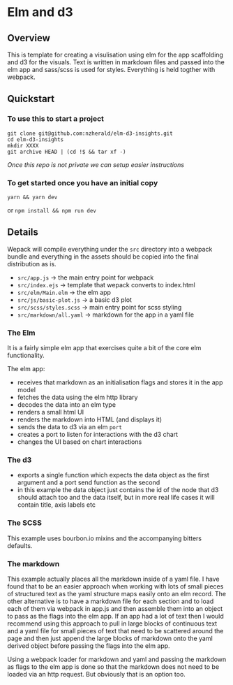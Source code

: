 # Elm and d3

## Overview

This is template for creating a visulisation using elm for the app
scaffolding and d3 for the visuals. Text is written in markdown files
and passed into the elm app and sass/scss is used for styles. Everything
is held togther with webpack.



## Quickstart

### To use this to start a project

```
git clone git@github.com:nzherald/elm-d3-insights.git
cd elm-d3-insights
mkdir XXXX
git archive HEAD | (cd !$ && tar xf -)
```

_Once this repo is not private we can setup easier instructions_

### To get started once you have an initial copy

```
yarn && yarn dev
```

or `npm install && npm run dev`


## Details

Wepack will compile everything under the `src` directory into a webpack
bundle and everything in the assets should be copied into the final
distribution as is.

- `src/app.js` -> the main entry point for webpack
- `src/index.ejs` -> template that wepack converts to index.html
- `src/elm/Main.elm` -> the elm app
- `src/js/basic-plot.js` -> a basic d3 plot
- `src/scss/styles.scss` -> main entry point for scss styling
- `src/markdown/all.yaml` -> markdown for the app in a yaml file

### The Elm

It is a fairly simple elm app that exercises quite a bit of the core elm
functionality.

The elm app:

- receives that markdown as an initialisation flags and stores it in the app model
- fetches the data using the elm http library
- decodes the data into an elm type
- renders a small html UI
- renders the markdown into HTML (and displays it)
- sends the data to d3 via an elm `port`
- creates a port to listen for interactions with the d3 chart
- changes the UI based on chart interactions

### The d3

- exports a single function which expects the data object as the first
argument and a port send function as the second
- in this example the data object just contains the id of the node that
d3 should attach too and the data itself, but in more real life cases it
will contain title, axis labels etc

### The SCSS

This example uses bourbon.io mixins and the accompanying bitters defaults.

### The markdown

This example actually places all the markdown inside of a yaml file. I have
found that to be an easier approach when working with lots of small pieces of
structured text as the yaml structure maps easily onto an elm record. The
other alternative is to have a markdown file for each section and to load each of
them via webpack in app.js and then assemble them into an object to pass as the
flags into the elm app. If an app had a lot of text then I would recommend using this
approach to pull in large blocks of continuous text and a yaml file for small pieces of
text that need to be scattered around the page and then just append the large blocks
of markdown onto the yaml derived object before passing the flags into the elm app.

Using a webpack loader for markdown and yaml and passing the markdown as flags to the
elm app is done so that the markdown does not need to be loaded via an http request.
But obviously that is an option too.
